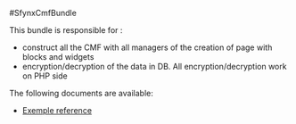 #SfynxCmfBundle 

This bundle is responsible for :
* construct all the CMF with all managers of the creation of page with blocks and widgets
* encryption/decryption of the data in DB. All encryption/decryption work on PHP side

The following documents are available:

* [Exemple reference](https://github.com/pigroupe/cmf-sfynx/tree/master/vendor/sfynx-project/annotation-bundle/Sfynx/PositionBundle/Resources/doc/exemple_position.md)